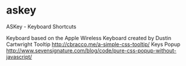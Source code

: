 # askey
ASKey - Keyboard Shortcuts

Keyboard based on the Apple Wireless Keyboard created by Dustin Cartwright
Tooltip http://cbracco.me/a-simple-css-tooltip/ 
Keys Popup http://www.sevensignature.com/blog/code/pure-css-popup-without-javascript/
